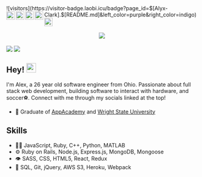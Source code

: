 <div display=flex justify-content=space-between>
  ![visitors](https://visitor-badge.laobi.icu/badge?page_id=$[Alyx-Clark].$[README.md]&left_color=purple&right_color=indigo)
  <a href="https://www.linkedin.com/in/alex-b-clark/">
    <img align="left" width="22px" src="https://raw.githubusercontent.com/Alyx-Clark/Alyx-Clark/main/linkedin.png" />
  </a>
  <a href="https://twitter.com/Alyx__Clark">
    <img align="left" width="22px" src="https://raw.githubusercontent.com/Alyx-Clark/Alyx-Clark/main/twitter.svg" />
  </a>
  <a href="https://discord.gg/y7ahmrZ8">
    <img align="left" width="22px" src="https://raw.githubusercontent.com/Alyx-Clark/Alyx-Clark/main/discord.png" />
  </a>
  <a href="mailto:alexclark.edu@gmail.com">
    <img align="left" width="22px" src="https://raw.githubusercontent.com/Alyx-Clark/Alyx-Clark/main/gmail.png" />
  </a>
  <a href="https://angel.co/u/alex-clark-36">
    <img align="left" width="22px" src="https://raw.githubusercontent.com/Alyx-Clark/Alyx-Clark/main/angellist.png" />
  </a>
<div>
<h1 align="center">
  <img src="https://raw.githubusercontent.com/Alyx-Clark/Alyx-Clark/main/name4.svg" />
</h1>

<div>
  <img align=top src="https://github-readme-stats.vercel.app/api?username=Alyx-Clark&theme=jolly&show_icons=true&include_all_commits=true&count_private=true&hide_border=true&border_radius=11&line_height=27&custom_title=GitHub Stats" />
  <img align=top src="https://github-readme-stats.vercel.app/api/top-langs/?username=Alyx-Clark&theme=jolly&show_icons=true&hide_border=true&langs_count=3&border_radius=11&line_height=27" />
<div>

## Hey! <img src="https://media.giphy.com/media/hvRJCLFzcasrR4ia7z/giphy.gif" width="25px">
I'm Alex, a 26 year old software engineer from Ohio. Passionate about full stack web development, building software to interact with hardware, and soccer⚽. Connect with me through my socials linked at the top!


- 🧭 Graduate of [AppAcademy](https://www.appacademy.io/) and [Wright State University](https://www.wright.edu/)

## Skills
- 👨‍💻 JavaScript, Ruby, C++, Python, MATLAB
- ⚙️ Ruby on Rails, Node.js, Express.js, MongoDB, Mongoose
- 👁️ SASS, CSS, HTML5, React, Redux
- 💽 SQL, Git, jQuery, AWS S3, Heroku, Webpack
